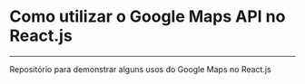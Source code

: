 # Como utilizar o Google Maps API no React.js
---
Repositório para demonstrar alguns usos do Google Maps no React.js

